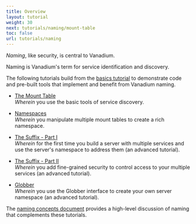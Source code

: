 ```yaml
---
title: Overview
layout: tutorial
weight: 30
next: tutorials/naming/mount-table
toc: false
url: tutorials/naming
---
```


_Naming_, like security, is central to Vanadium.

Naming is Vanadium's term for service identification and discovery.

The following tutorials build from the [basics tutorial] to
demonstrate code and pre-built tools that implement and benefit from
Vanadium naming.

* [The Mount Table]<br>
  _Wherein_ you use the basic tools of service discovery.

* [Namespaces]<br>
  _Wherein_ you manipulate multiple mount tables to create a rich namespace.

* [The Suffix - Part I]<br>
  _Wherein_ for the first time you build a server with multiple services
  and use the server's namespace to address them (an advanced tutorial).

* [The Suffix - Part II]<br>
  _Wherein_ you add fine-grained security to control access to your
  multiple services (an advanced tutorial).

* [Globber]<br>
  _Wherein_ you use the Globber interface to create your own server
  namespace (an advanced tutorial).

The [naming concepts document] provides a high-level discussion
of naming that complements these tutorials.

[The mount table]: /2016/tutorials/naming/mount-table.html
[Namespaces]: /2016/tutorials/naming/namespace.html
[The suffix - Part I]: /2016/tutorials/naming/suffix-part1.html
[The suffix - Part II]: /2016/tutorials/naming/suffix-part2.html
[Globber]: /2016/tutorials/naming/globber.html
[naming concepts document]: /2016/concepts/naming.html
[basics tutorial]: /2016/tutorials/basics.html
